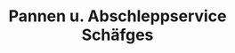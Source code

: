---
title: "Pannen u. Abschleppservice Schäfges"
url: /kaisersesch/pannen-u-abschleppservice-schaefges/
shop: Autoservice
---